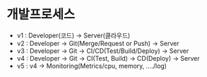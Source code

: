 # 개발프로세스
- v1 : Developer(코드) -> Server(클라우드)
- v2 : Developer -> Git(Merge/Request or Push) -> Server
- v3 : Developer -> Git -> CI/CD(Test/Build/Deploy) -> Server
- v4 : Developer -> Git -> CI(Test, Build) -> CD(Deploy) -> Server
- v5 : v4 -> Monitoring(Metrics/cpu, memory, ..../log)
